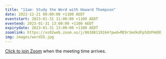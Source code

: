 ```yaml
---
title: "11am: Study the Word with Howard Thompson"
date: 2022-12-21 00:00:00 +1100 AEDT
eventstart: 2023-01-31 11:00:00 +1100 AEDT
eventend: 2023-01-31 13:00:00 +1100 AEDT
expirydate: 2023-01-31 13:00:00 +1100 AEDT
zoomlink: https://us02web.zoom.us/j/86388119164?pwd=ME9rSmdkdFp5QVFHd0hIbDZmNXhRQT09
img: images/wordID.jpg
---
```


[Click to join Zoom](https://us02web.zoom.us/j/86388119164?pwd=ME9rSmdkdFp5QVFHd0hIbDZmNXhRQT09) when the meeting time arrives.